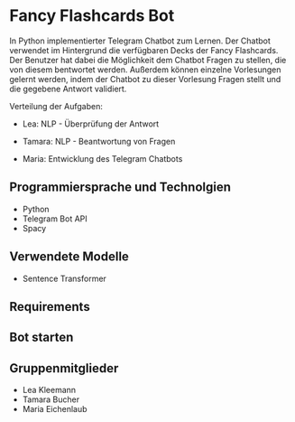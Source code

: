# Fancy Flashcards Bot

In Python implementierter Telegram Chatbot zum Lernen. Der Chatbot verwendet im Hintergrund die verfügbaren Decks der Fancy Flashcards. Der Benutzer hat dabei die Möglichkeit dem Chatbot Fragen zu stellen, die von diesem bentwortet werden. Außerdem können einzelne Vorlesungen gelernt werden, indem der Chatbot zu dieser Vorlesung Fragen stellt und die gegebene Antwort validiert.

Verteilung der Aufgaben:

- Lea: NLP - Überprüfung der Antwort 

- Tamara: NLP - Beantwortung von Fragen

- Maria: Entwicklung des Telegram Chatbots

## Programmiersprache und Technolgien
- Python
- Telegram Bot API
- Spacy

## Verwendete Modelle
- Sentence Transformer

## Requirements 

## Bot starten

## Gruppenmitglieder
- Lea Kleemann
- Tamara Bucher
- Maria Eichenlaub
